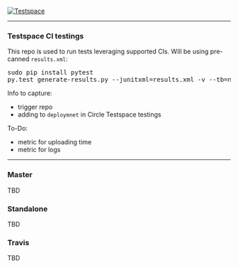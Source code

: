 [![Testspace](https://www.testspace.com/img/Testspace.png)](https://www.testspace.com)

***

### Testspace CI testings

This repo is used to run tests leveraging supported CIs. Will be using pre-canned `results.xml`:

<pre>
sudo pip install pytest
py.test generate-results.py --junitxml=results.xml -v --tb=no
</pre>

Info to capture:
  * trigger repo
  * adding to `deploymnet` in Circle Testspace testings

To-Do:
  * metric for uploading time
  * metric for logs

***

### Master

TBD

### Standalone

TBD

### Travis

TBD
